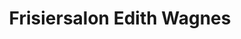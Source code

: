 ---
title: "Frisiersalon Edith Wagnes"
url: /nestelbach-bei-graz/frisiersalon-edith-wagnes/
shop: Friseur
---